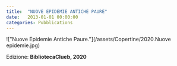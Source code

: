 ```yaml
---
title:  "NUOVE EPIDEMIE ANTICHE PAURE"
date:   2013-01-01 00:00:00
categories: Pubblications
---
```


!["Nuove Epidemie Antiche Paure."](/assets/Copertine/2020.Nuove epidemie.jpg)

Edizione: **BibliotecaClueb, 2020**


